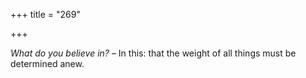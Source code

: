+++
title = "269"

+++

*What do you believe in?* – In this: that the weight of all things must be determined anew.


